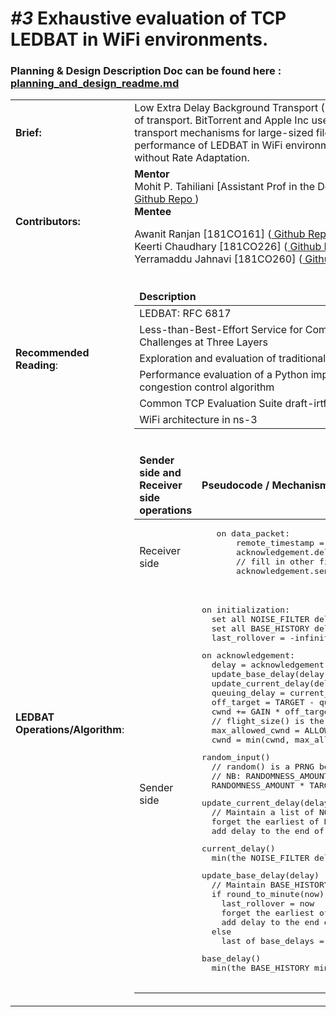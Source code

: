 
<h1><i>#3</i> Exhaustive evaluation of TCP LEDBAT in WiFi environments.</h1>
<h3>Planning & Design Description Doc can be found here : <a href = "https://github.com/Awanit512/3-TCP-LEDBAT_in_WiFi/blob/exhaustive_evaluation_ledbat/scratch/TCP-Ledbat-Evualation/plannng_and%20_design_readme.md"> planning_and_design_readme.md </a> </h3>

<table>
<tr>
  <td><b>Brief:</b></td>
  <td>
   Low Extra Delay Background Transport (LEDBAT) is Less than Best Effort (LBE) type of
 transport. BitTorrent and Apple Inc use variants of LEDBAT as their default transport
 mechanisms for large-sized file transfers. This project aims to evaluate the performance of
 LEDBAT in WiFi environments, including Gigabit WiFi, with and without Rate Adaptation.
  </td>
</tr>
  <tr>
  <td><b>Contributors:</b></td>
  <td>
   <b>Mentor</b> <br/>
   Mohit P. Tahiliani [Assistant Prof in the Dept. CSE NITK Surathkal, Mangalore, India](<a href="https://gitlab.com/mohittahiliani"> Github Repo </a>)
     <br />
   <b>Mentee</b> <br />
  
   Awanit Ranjan      [181CO161] (<a href="https://github.com/Awanit512"> Github Repo </a>)     <br />
   Keerti Chaudhary   [181CO226] (<a href="https://github.com/keerti2001"> Github Repo </a>)    <br />
   Yerramaddu Jahnavi [181CO260] (<a href="https://github.com/janubangalore"> Github Repo </a>) <br />
   

  </td>
</tr>

<tr>
 
 <td><b>Recommended Reading</b>:</td>
 <td> 
  <table>
   <thead>
    <tr>
     <td><b>Description</b></td>
      <td><b>Link</b></td>
   </tr>
  </thead>
  <tbody>
    
   <tr>
     <td>LEDBAT: RFC 6817</td>
     <td> <a href="https://tools.ietf.org/html/rfc6817"> Link </a></td>
   </tr>

   <tr>
     <td>Less-than-Best-Effort Service for Community Wireless Networks: Challenges at Three Layers</td>
     <td> <a href="http://ieeexplore.ieee.org/document/6814737/"> Link </a></td> 
    </tr>


   <tr>
     <td>Exploration and evaluation of traditional TCP congestion control techniques</td>
     <td> <a href="https://www.researchgate.net/publication/257517254_Exploration_and_evaluation_of_traditional_TCP_congestion_control_techniques"> Link </a></td> 
    </tr>
    
    
   <tr>
     <td> Performance evaluation of a Python implementation of the new LEDBAT congestion control algorithm </td>
     <td> <a href="https://ieeexplore.ieee.org/document/5520827"> Link </a> </td> 
    </tr>
    
        
   <tr>
     <td>  Common TCP Evaluation Suite draft-irtf-iccrg-tcpeval-01 </td>
     <td> <a href="https://datatracker.ietf.org/doc/html/draft-irtf-iccrg-tcpeval"> Link </a> </td> 
    </tr>
    
  <tr>
     <td>  WiFi architecture in ns-3 </td>
     <td> <a href="https://www.nsnam.org/docs/models/html/wifi-design.html"> Link </a> </td> 
    </tr>
    
   
  </tbody>
  </table>
</td>
    </tr>
   
   
   <tr>
 
 <td><b>LEDBAT Operations/Algorithm</b>:</td>
 <td> 
  <table>
   <thead>
    <tr>
      <td><b>Sender side and Receiver side operations</b></td>
      <td><b>Pseudocode / Mechanisms</b></td>
   </tr>
  </thead>
  <tbody>
   <tr>
     <td>Receiver side </td>
     <td><pre lang="csharp">
   on data_packet:
       remote_timestamp = data_packet.timestamp
       acknowledgement.delay = local_timestamp() - remote_timestamp
       // fill in other fields of acknowledgement
       acknowledgement.send()
   </pre></td>
   </tr>

   <tr>
     <td>Sender side </td>
     <td><pre lang="csharp">
on initialization:
  set all NOISE_FILTER delays used by current_delay() to +infinity
  set all BASE_HISTORY delays used by base_delay() to +infinity
  last_rollover = -infinity # More than a minute in the past.
</pre>
<pre lang="csharp">
on acknowledgement:
  delay = acknowledgement.delay
  update_base_delay(delay)
  update_current_delay(delay)
  queuing_delay = current_delay() - base_delay()
  off_target = TARGET - queuing_delay + random_input()
  cwnd += GAIN * off_target / cwnd
  // flight_size() is the amount of currently not acked data.
  max_allowed_cwnd = ALLOWED_INCREASE + TETHER*flight_size()
  cwnd = min(cwnd, max_allowed_cwnd)
</pre>
<pre lang="csharp">
random_input()
  // random() is a PRNG between 0.0 and 1.0
  // NB: RANDOMNESS_AMOUNT is normally 0
  RANDOMNESS_AMOUNT * TARGET * ((random() - 0.5)*2)
</pre>
<pre lang="csharp">
update_current_delay(delay)
  // Maintain a list of NOISE_FILTER last delays observed.
  forget the earliest of NOISE_FILTER current_delays
  add delay to the end of current_delays
</pre>
<pre lang="csharp">
current_delay()
  min(the NOISE_FILTER delays stored by update_current_delay)
</pre>
<pre lang="csharp">
update_base_delay(delay)
  // Maintain BASE_HISTORY min delays. Each represents a minute.
  if round_to_minute(now) != round_to_minute(last_rollover)
    last_rollover = now
    forget the earliest of base delays
    add delay to the end of base_delays
  else
    last of base_delays = min(last of base_delays, delay)
</pre>
 <pre lang="csharp">
base_delay()
  min(the BASE_HISTORY min delays stored by update_base_delay)
   </pre></td>
    </tr>
  </tbody>
  </table>
</td>
    </tr>
   
  
</table>

   
  


   
  

